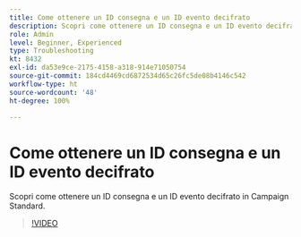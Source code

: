 ```yaml
---
title: Come ottenere un ID consegna e un ID evento decifrato
description: Scopri come ottenere un ID consegna e un ID evento decifrato in Campaign Standard.
role: Admin
level: Beginner, Experienced
type: Troubleshooting
kt: 8432
exl-id: da53e9ce-2175-4158-a318-914e71050754
source-git-commit: 184cd4469cd6872534d65c26fc5de08b4146c542
workflow-type: ht
source-wordcount: '48'
ht-degree: 100%

---
```


# Come ottenere un ID consegna e un ID evento decifrato

Scopri come ottenere un ID consegna e un ID evento decifrato in Campaign Standard.

>[!VIDEO](https://video.tv.adobe.com/v/335989?quality=12)
